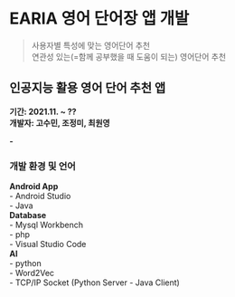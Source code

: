 # EARIA 영어 단어장 앱 개발
> 사용자별 특성에 맞는 영어단어 추천  
> 연관성 있는(=함께 공부했을 때 도움이 되는) 영어단어 추천  
  
## 인공지능 활용 영어 단어 추천 앱
**기간: 2021.11. ~ ??**    
**개발자: 고수민, 조정미, 최원영**  
  
**&#45;**  
  
### 개발 환경 및 언어
**Android App**  
&#45; Android Studio  
&#45; Java  
**Database**  
&#45; Mysql Workbench  
&#45; php  
&#45; Visual Studio Code  
**AI**  
&#45; python  
&#45; Word2Vec  
&#45; TCP/IP Socket (Python Server - Java Client)  
